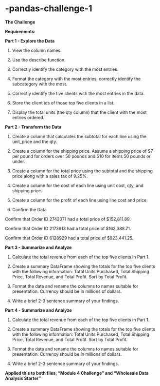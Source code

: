 # -pandas-challenge-1
**The Challenge**

**Requirements:**

**Part 1 - Explore the Data**

1.  View the column names.
    
2.  Use the describe function.
    
3.  Correctly identify the category with the most entries.
    
4.  Format the category with the most entries, correctly identify the subcategory with the most.
    
5.  Correctly identify the five clients with the most entries in the data.
    
6.  Store the client ids of those top five clients in a list.
    
7.  Display the total units (the qty column) that the client with the most entries ordered.
    

**Part 2 - Transform the Data**

1.  Create a column that calculates the subtotal for each line using the unit\_price and the qty.
    
2.  Create a column for the shipping price. Assume a shipping price of $7 per pound for orders over 50 pounds and $10 for items 50 pounds or under.
    
3.  Create a column for the total price using the subtotal and the shipping price along with a sales tax of 9.25%.
    
4.  Create a column for the cost of each line using unit cost, qty, and shipping price.
    
5.  Create a column for the profit of each line using line cost and price.
    
6.  Confirm the Data
    

Confirm that Order ID 2742071 had a total price of $152,811.89.

Confirm that Order ID 2173913 had a total price of $162,388.71.

Confirm that Order ID 6128929 had a total price of $923,441.25.

**Part 3 - Summarize and Analyze**

1.  Calculate the total revenue from each of the top five clients in Part 1.
    
2.  Create a summary DataFrame showing the totals for the top five clients with the following information: Total Units Purchased, Total Shipping Price, Total Revenue, and Total Profit. Sort by Total Profit.
    
3.  Format the data and rename the columns to names suitable for presentation. Currency should be in millions of dollars.
    
4.  Write a brief 2-3 sentence summary of your findings.
    

**Part 4 - Summarize and Analyze** 

1.  Calculate the total revenue from each of the top five clients in Part 1.
    
2.  Create a summary DataFrame showing the totals for the top five clients with the following information: Total Units Purchased, Total Shipping Price, Total Revenue, and Total Profit. Sort by Total Profit.
    
3.  Format the data and rename the columns to names suitable for presentation. Currency should be in millions of dollars.
    
4.  Write a brief 2-3 sentence summary of your findings.
    

**Applied this to both files; “Module 4 Challenge” and “Wholesale Data Analysis Starter”**